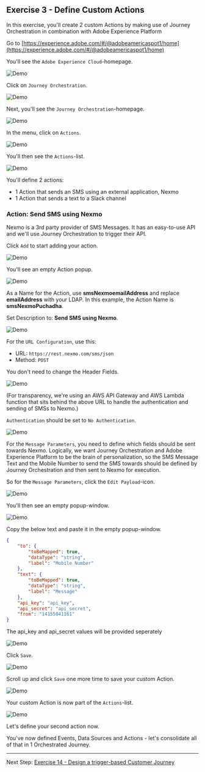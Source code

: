## Exercise 3 - Define Custom Actions

In this exercise, you'll create 2 custom Actions by making use of Journey Orchestration in combination with Adobe Experience Platform

Go to [https://experience.adobe.com/#/@adobeamericaspot1/home](https://experience.adobe.com/#/@adobeamericaspot1/home)

You'll see the ``Adobe Experience Cloud``-homepage.

![Demo](./images/aec.png)

Click on ``Journey Orchestration``.
 
![Demo](./images/aecjo.png)

Next, you'll see the ``Journey Orchestration``-homepage.

![Demo](./images/aecjoh.png)

In the menu, click on ``Actions``.

![Demo](./images/menuactions.png)

You'll then see the ``Actions``-list.

![Demo](./images/acthome.png)

You'll define 2 actions:

* 1 Action that sends an SMS using an external application, Nexmo
* 1 Action that sends a text to a Slack channel

### Action: Send SMS using Nexmo

Nexmo is a 3rd party provider of SMS Messages. It has an easy-to-use API and we'll use Journey Orchestration to trigger their API.

Click ``Add`` to start adding your action.

![Demo](./images/add.png)

You'll see an empty Action popup.

![Demo](./images/emptyact.png)

As a Name for the Action, use **smsNexmoemailAddress** and replace **emailAddress** with your LDAP. In this example, the Action Name is **smsNexmoPuchadha**.

Set Description to: **Send SMS using Nexmo**.

![Demo](./images/nexmoname.png)

For the ``URL Configuration``, use this:

* URL: ``https://rest.nexmo.com/sms/json``
* Method: ``POST``

You don't need to change the Header Fields.

![Demo](./images/nexmourl.png)

(For transparency, we're using an AWS API Gateway and AWS Lambda function that sits behind the above URL to handle the authentication and sending of SMSs to Nexmo.)

``Authentication`` should be set to ``No Authentication``.

![Demo](./images/nexmoauth.png)

For the ``Message Parameters``, you need to define which fields should be sent towards Nexmo. Logically, we want Journey Orchestration and Adobe Experience Platform to be the brain of personalization, so the SMS Message Text and the Mobile Number to send the SMS towards should be defined by Journey Orchestration and then sent to Nexmo for execution.

So for the ``Message Parameters``, click the ``Edit Payload``-icon.

![Demo](./images/nexmomsgp.png)

You'll then see an empty popup-window. 

![Demo](./images/nexmomsgpopup.png)

Copy the below text and paste it in the empty popup-window.

```json
{
	"to": {
		"toBeMapped": true,
		"dataType": "string",
		"label": "Mobile Number"
	},
	"text": {
		"toBeMapped": true,
		"dataType": "string",
		"label": "Message"
	},
	"api_key": "api_key",
	"api_secret": "api_secret",
	"from": "14155041161"
}
```

The api_key and api_secret values will be provided seperately


![Demo](./images/nexmomsgpopup1.png)

Click ``Save``.

![Demo](./images/nexmomsgpopup2.png)

Scroll up and click ``Save`` one more time to save your custom Action.

![Demo](./images/nexmomsgpopup3.png)

Your custom Action is now part of the ``Actions``-list.

![Demo](./images/nexmodone.png)

Let's define your second action now.


You've now defined Events, Data Sources and Actions - let's consolidate all of that in 1 Orchestrated Journey.

---

Next Step: [Exercise 14 - Design a trigger-based Customer Journey](./Exercise4-Journey.md)


